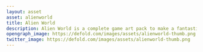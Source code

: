 ```yaml
---
layout: asset
asset: alienworld
title: Alien World
description: Alien World is a complete game art pack to make a fantastic sci-fi platform metroidvania game in the style of the 16-bit console era.
opengraph_image: https://defold.com/images/assets/alienworld-thumb.png
twitter_image: https://defold.com/images/assets/alienworld-thumb.png
---
```

